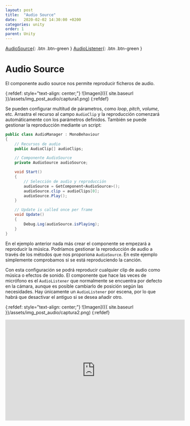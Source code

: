 ```yaml
---
layout: post
title:  "Audio Source"
date:   2020-02-02 14:30:00 +0200
categories: unity
order: 1
parent: Unity
---
```


[AudioSource](https://docs.unity3d.com/es/530/Manual/class-AudioSource.html){: .btn .btn-green } [AudioListener](https://docs.unity3d.com/Manual/class-AudioListener.html){: .btn .btn-green }

# Audio Source

El componente audio source nos permite reproducir ficheros de audio.

{:refdef: style="text-align: center;"}
![Imagen]({{ site.baseurl }}/assets/img_post_audio/captura1.png)
{:refdef}

Se pueden configurar multitud de párametros, como *loop*, *pitch*, *volume*, etc. Arrastra el recurso al campo `AudioClip` y la reproducción comenzará automáticamente con los parámetros definidos. También se puede gestionar la reproducción mediante un script:

```csharp
public class AudioManager : MonoBehaviour
{
    // Recursos de audio
    public AudioClip[] audioClips;

    // Componente AudioSource
    private AudioSource audioSource;

    void Start()
    {
        // Selección de audio y reproducción
        audioSource = GetComponent<AudioSource>();
        audioSource.clip = audioClips[0];
        audioSource.Play();
    }

    // Update is called once per frame
    void Update()
    {
        Debug.Log(audioSource.isPlaying);
    }
}
```

En el ejemplo anterior nada más crear el componente se empezará a reproducir la música. Podríamos gestionar la reproducción de audio a través de los métodos que nos proporiona `AudioSource`. En este ejemplo simplemente comprobamos si se está reproduciendo la canción.

Con esta configuración se podrá reproducir cualquier clip de audio como música o efectos de sonido. El componente que hace las veces de micrófono es el `AudioListener` que normalmente se encuentra por defecto en la cámara, aunque es posible cambiarlo de posición según las necesidades. Hay únicamente un `AudioListener` por escena, por lo que habrá que desactivar el antiguo si se desea añadir otro.

{:refdef: style="text-align: center;"}
![Imagen]({{ site.baseurl }}/assets/img_post_audio/captura2.png)
{:refdef}

<iframe width="560" height="315" src="https://www.youtube.com/embed/1BMJFgK68IU" frameborder="0" allow="accelerometer; autoplay; encrypted-media; gyroscope; picture-in-picture" allowfullscreen></iframe>
